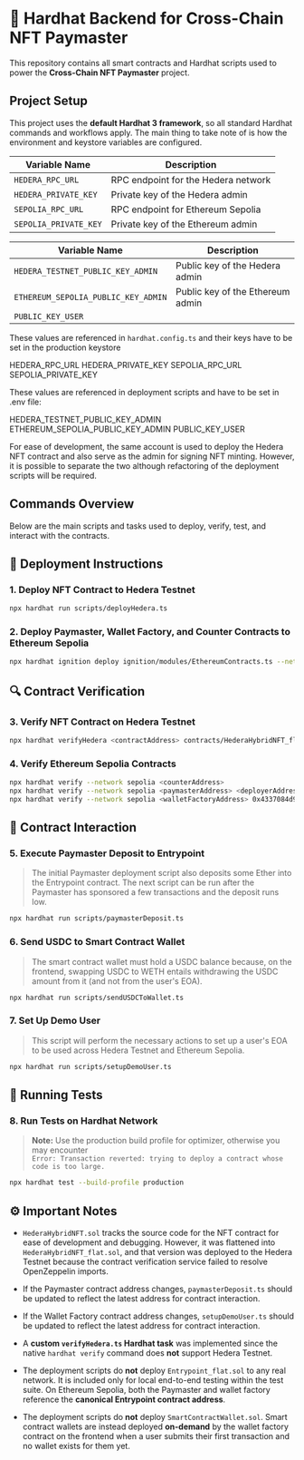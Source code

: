 # 👷 Hardhat Backend for Cross-Chain NFT Paymaster

This repository contains all smart contracts and Hardhat scripts used to power the **Cross-Chain NFT Paymaster** project.

## Project Setup

This project uses the **default Hardhat 3 framework**, so all standard Hardhat commands and workflows apply. The main thing to take note of is how the environment and keystore variables are configured.

| Variable Name                       | Description                             |
|-------------------------------------|-----------------------------------------|
| `HEDERA_RPC_URL`                     | RPC endpoint for the Hedera network     |
| `HEDERA_PRIVATE_KEY`                 | Private key of the Hedera admin         |
| `SEPOLIA_RPC_URL`                    | RPC endpoint for Ethereum Sepolia       |
| `SEPOLIA_PRIVATE_KEY`                | Private key of the Ethereum admin       |

| Variable Name                       | Description                             |
|-------------------------------------|-----------------------------------------|
| `HEDERA_TESTNET_PUBLIC_KEY_ADMIN`    | Public key of the Hedera admin          |
| `ETHEREUM_SEPOLIA_PUBLIC_KEY_ADMIN` | Public key of the Ethereum admin        |
| `PUBLIC_KEY_USER`          

These values are referenced in `hardhat.config.ts` and their keys have to be set in the production keystore

HEDERA_RPC_URL
HEDERA_PRIVATE_KEY
SEPOLIA_RPC_URL
SEPOLIA_PRIVATE_KEY

These values are referenced in deployment scripts and have to be set in .env file:

HEDERA_TESTNET_PUBLIC_KEY_ADMIN
ETHEREUM_SEPOLIA_PUBLIC_KEY_ADMIN
PUBLIC_KEY_USER

For ease of development, the same account is used to deploy the Hedera NFT contract and also serve as the admin for signing NFT minting. However, it is possible to separate the two although refactoring of the deployment scripts will be required.

## Commands Overview

Below are the main scripts and tasks used to deploy, verify, test, and interact with the contracts.

## 🚀 Deployment Instructions

### 1. Deploy NFT Contract to Hedera Testnet

```bash
npx hardhat run scripts/deployHedera.ts
```

### 2. Deploy Paymaster, Wallet Factory, and Counter Contracts to Ethereum Sepolia

```bash
npx hardhat ignition deploy ignition/modules/EthereumContracts.ts --network sepolia
```

## 🔍 Contract Verification

### 3. Verify NFT Contract on Hedera Testnet

```bash
npx hardhat verifyHedera <contractAddress> contracts/HederaHybridNFT_flat.sol HederaHybridNFT_flat.json
```

### 4. Verify Ethereum Sepolia Contracts

```bash
npx hardhat verify --network sepolia <counterAddress>
npx hardhat verify --network sepolia <paymasterAddress> <deployerAddress> <hederaAdminAddress> 0x0000000000000000000000000000000000000000
npx hardhat verify --network sepolia <walletFactoryAddress> 0x4337084d9e255ff0702461cf8895ce9e3b5ff108
```

## 💸 Contract Interaction

### 5. Execute Paymaster Deposit to Entrypoint

> The initial Paymaster deployment script also deposits some Ether into the Entrypoint contract. The next script can be run after the Paymaster has sponsored a few transactions and the deposit runs low.

```bash
npx hardhat run scripts/paymasterDeposit.ts
```

### 6. Send USDC to Smart Contract Wallet

> The smart contract wallet must hold a USDC balance because, on the frontend, swapping USDC to WETH entails withdrawing the USDC amount from it (and not from the user's EOA).

```bash
npx hardhat run scripts/sendUSDCToWallet.ts
```

### 7. Set Up Demo User

> This script will perform the necessary actions to set up a user's EOA to be used across Hedera Testnet and Ethereum Sepolia.

```bash
npx hardhat run scripts/setupDemoUser.ts
```

## 🧪 Running Tests

### 8. Run Tests on Hardhat Network

> **Note:** Use the production build profile for optimizer, otherwise you may encounter  
> `Error: Transaction reverted: trying to deploy a contract whose code is too large.`

```bash
npx hardhat test --build-profile production
```

## ⚙️ Important Notes

- `HederaHybridNFT.sol` tracks the source code for the NFT contract for ease of development and debugging. However, it was flattened into `HederaHybridNFT_flat.sol`, and that version was deployed to the Hedera Testnet because the contract verification service failed to resolve OpenZeppelin imports.

- If the Paymaster contract address changes, `paymasterDeposit.ts` should be updated to reflect the latest address for contract interaction.

- If the Wallet Factory contract address changes, `setupDemoUser.ts` should be updated to reflect the latest address for contract interaction.

- A **custom `verifyHedera.ts` Hardhat task** was implemented since the native `hardhat verify` command does **not** support Hedera Testnet.

- The deployment scripts do **not** deploy `Entrypoint_flat.sol` to any real network. It is included only for local end-to-end testing within the test suite. On Ethereum Sepolia, both the Paymaster and wallet factory reference the **canonical Entrypoint contract address**.

- The deployment scripts do **not** deploy `SmartContractWallet.sol`. Smart contract wallets are instead deployed **on-demand** by the wallet factory contract on the frontend when a user submits their first transaction and no wallet exists for them yet.